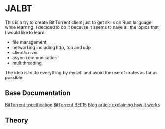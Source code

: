 # JALBT 

This is a try to create Bit Torrent client just to get skills on Rust language while learning.
I decided to do it because it seems to have all the topics that I would like to learn: 

- file management
- networking including http, tcp and udp
- client/server
- async communication
- multithreading

The idea is to do everything by myself and avoid the use of crates as far as possible.

## Base Documentation

[BitTorrent specification](https://wiki.theory.org/index.php/BitTorrentSpecification)
[BitTorrent BEP15](http://www.bittorrent.org/beps/bep_0015.html)
[Blog article explaining how it works](https://allenkim67.github.io/programming/2016/05/04/how-to-make-your-own-bittorrent-client.html)

## Theory




